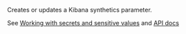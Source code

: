 Creates or updates a Kibana synthetics parameter.

See [Working with secrets and sensitive values](https://www.elastic.co/docs/solutions/observability/synthetics/work-with-params-secrets)
and [API docs](https://www.elastic.co/docs/api/doc/kibana/group/endpoint-synthetics)
